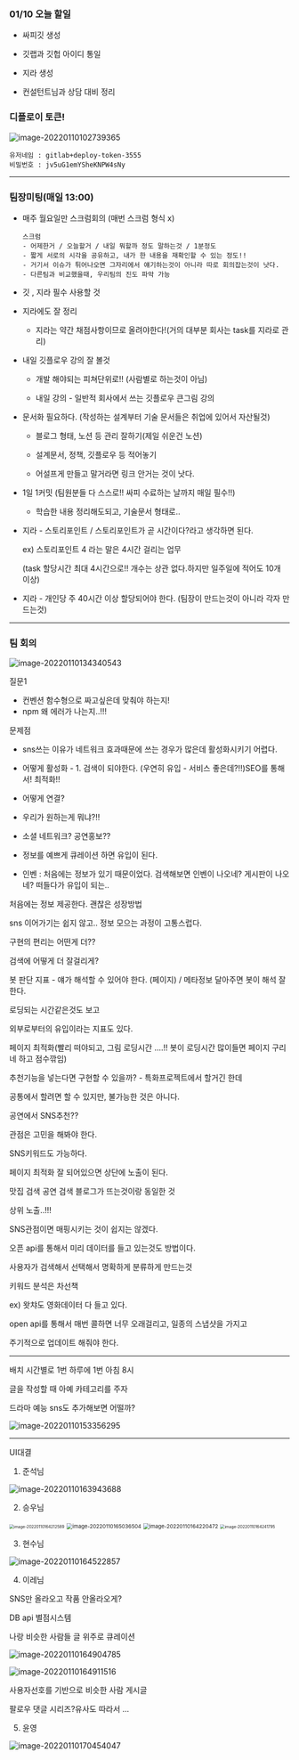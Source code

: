 ### 01/10 오늘 할일 

- 싸피깃 생성
- 깃랩과 깃헙 아이디 통일
- 지라 생성

- 컨설턴트님과 상담 대비 정리



### 디플로이 토큰!

![image-20220110102739365](md-images/image-20220110102739365.png)

```
유저네임 : gitlab+deploy-token-3555
비밀번호 : jv5uG1emYSheKNPW4sNy
```



---

### 팀장미팅(매일 13:00)

- 매주 월요일만 스크럼회의 (매번 스크럼 형식 x) 

  ```
  스크럼 
  - 어제한거 / 오늘할거 / 내일 뭐할까 정도 말하는것 / 1분정도
  - 짧게 서로의 시각을 공유하고, 내가 한 내용을 재확인할 수 있는 정도!!
  - 거기서 이슈가 튀어나오면 그자리에서 얘기하는것이 아니라 따로 회의잡는것이 낫다.
  - 다른팀과 비교했을때, 우리팀의 진도 파악 가능
  ```



- 깃 , 지라 필수 사용할 것

- 지라에도 잘 정리 

  - 지라는 약간 채점사항이므로 올려야한다!(거의 대부분 회사는 task를 지라로 관리)

- 내일 깃플로우 강의 잘 볼것

  - 개발 해야되는 피쳐단위로!! (사람별로 하는것이 아님)

  - 내일 강의 - 일반적 회사에서 쓰는 깃플로우 큰그림 강의



- 문서화 필요하다. (작성하는 설계부터 기술 문서들은 취업에 있어서 자산될것)

  - 블로그 형태, 노션 등 관리 잘하기(제일 쉬운건 노션)
  - 설계문서, 정책, 깃플로우 등 적어놓기

  - 어설프게 만들고 말거라면 링크 안거는 것이 낫다.

- 1일 1커밋 (팀원분들 다 스스로!! 싸피 수료하는 날까지 매일 필수!!)
  - 학습한 내용 정리해도되고, 기술문서 형태로.. 

  

- 지라 - 스토리포인트 / 스토리포인트가 곧 시간이다?라고 생각하면 된다.

  ex) 스토리포인트 4 라는 말은 4시간 걸리는 업무 

  (task 할당시간 최대 4시간으로!! 개수는 상관 없다.하지만 일주일에 적어도 10개 이상)

- 지라 - 개인당 주 40시간 이상 할당되어야 한다. (팀장이 만드는것이 아니라 각자 만드는것) 



---

### 팀 회의

![image-20220110134340543](md-images/image-20220110134340543.png)



질문1 

- 컨벤션 함수형으로 짜고싶은데 맞춰야 하는지!
- npm 왜 에러가 나는지..!!!



문제점

- sns쓰는 이유가 네트워크 효과때문에 쓰는 경우가 많은데 활성화시키기 어렵다.
- 어떻게 활성화 - 1. 검색이 되야한다. (우연히 유입 - 서비스 좋은데?!!)SEO를 통해서! 최적화!!
- 어떻게 연결?



- 우리가 원하는게 뭐냐?!!

- 소셜 네트워크? 공연홍보??

- 정보를 예쁘게 큐레이션 하면 유입이 된다. 

- 인벤 : 처음에는 정보가 있기 때문이었다. 검색해보면 인벤이 나오네? 게시판이 나오네? 떠들다가 유입이 되는..

처음에는 정보 제공한다. 괜찮은 성장방법 

sns 이어가기는 쉽지 않고.. 정보 모으는 과정이 고통스럽다. 



구현의 편리는 어떤게 더?? 

검색에 어떻게 더 잘걸리게?

봇 판단 지표 - 얘가 해석할 수 있어야 한다. (페이지) / 메타정보 달아주면 봇이 해석 잘한다.

로딩되는 시간같은것도 보고 

외부로부터의 유입이라는 지표도 있다. 

페이지 최적화(빨리 떠야되고, 그림 로딩시간 ....!! 봇이 로딩시간 많이들면 페이지 구리네 하고 점수깎임)



추천기능을 넣는다면 구현할 수 있을까? - 특화프로젝트에서 할거긴 한데

공통에서 할려면 할 수 있지만, 불가능한 것은 아니다. 



공연에서 SNS추천?? 



관점은 고민을 해봐야 한다. 



SNS키워드도 가능하다. 

페이지 최적화 잘 되어있으면 상단에 노출이 된다. 

맛집 검색 공연 검색 블로그가 뜨는것이랑 동일한 것 

상위 노출..!!! 



SNS관점이면 매핑시키는 것이 쉽지는 않겠다. 



오픈 api를 통해서 미리 데이터를 들고 있는것도 방법이다.

사용자가 검색해서 선택해서 명확하게 분류하게 만드는것 



키워드 분석은 차선책

ex) 왓챠도 영화데이터 다 들고 있다. 



open api를 통해서 매번 콜하면 너무 오래걸리고, 일종의 스냅샷을 가지고

주기적으로 업데이트 해줘야 한다. 



---

배치 시간별로 1번 하루에 1번 아침 8시 



글을 작성할 때 아예 카테고리를 주자



드라마 예능  sns도 추가해보면 어떨까?



![image-20220110153356295](md-images/image-20220110153356295-16418020136431.png)

 





---

UI대결

1. 준석님

![image-20220110163943688](md-images/image-20220110163943688-16418020136432.png)





2. 승우님



<img src="md-images/image-20220110164212589-16418020136443.png" alt="image-20220110164212589" style="zoom: 50%;" />

<img src="md-images/image-20220110165036504-16418020136444.png" alt="image-20220110165036504" style="zoom:67%;" />

<img src="md-images/image-20220110164220472-16418020136445.png" alt="image-20220110164220472" style="zoom:67%;" />



<img src="md-images/image-20220110164241795-16418020136446.png" alt="image-20220110164241795" style="zoom:50%;" />



3. 현수님



![image-20220110164522857](md-images/image-20220110164522857-16418020136447.png)



4. 이레님

SNS만 올라오고 작품 안올라오게?

DB api 별점시스템

나랑 비슷한 사람들 글 위주로 큐레이션



![image-20220110164904785](md-images/image-20220110164904785-16418020136448.png)

![image-20220110164911516](md-images/image-20220110164911516-16418020136449.png)



사용자선호를 기반으로 비슷한 사람 게시글 

팔로우 댓글 시리즈?유사도 따라서 ...



5. 윤영

![image-20220110170454047](md-images/image-20220110170454047-164180201364410.png)




